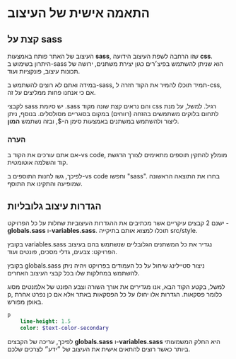 # התאמה אישית של העיצוב

## קצת על sass
העיצוב של האתר פותח באמצעות **sass**, שזו הרחבה לשפת העיצוב הידועה **css**. היתרון בשימוש ב-sass הוא שניתן להשתמש בפיצ׳רים כגון יצירת משתנים, ירושה של תכונות עיצוב, פונקציות ועוד.  

במידה ואתם לא רוצים להשתמש ב-sass, תמיד תוכלו להמיר את הקוד חזרה ל-css, אם כי אנחנו פחות ממליצים על זה.

לקבצי sass יש סיומת .sass והם נראים קצת שונה מקוד css רגיל. למשל, על מנת לתחום בלוקים משתמשים בהזחה (רווחים) במקום בסוגריים מסולסלים. 
בנוסף, ניתן ליצור ולהשתמש במשתנים באמצעות סימן ה-$, ובזה נשתמש **המון**.

### הערה
אם אתם עורכים את הקוד ב-vs code, מומלץ להתקין תוספים מתאימים לצורך הדגשת קוד והשלמה אוטומטית. 

לפיכך, גשו לחנות התוספים ב-vs code וחפשו "sass". בחרו את התוצאה הראשונה שמופיעה והתקינו את התוסף.
## הגדרות עיצוב גלובליות 
ישנם 2 קבצים עיקריים אשר מכתיבים את ההגדרות העיצוביות שחלות על כל הפרויקט - **globals.sass** ו-**variables.sass**. תוכלו למצוא אותם בתיקייה src/style.

בקובץ variables.sass נגדיר את כל המשתנים הגלובליים שנשתמש בהם בעיצוב הפרויקט: צבעים, גדלי מסכים, פונטים ועוד.

בקובץ globals.sass ניצור סטיילינג שיחול על כל העמודים בפרויקט ויהיה ניתן להשתמש במחלקות שלו בכל קבצי העיצוב האחרים.

למשל, בקטע הקוד הבא, אנו מגדירים את אורך השורה וצבע הפונט של אלמנטים מסוג p, כלומר פסקאות. הגדרות אלו יחולו על כל הפסקאות באתר אלא אם כן נפרט אחרת באופן מפורש.

```sass
p
    line-height: 1.5
    color: $text-color-secondary
```

לפיכך, עריכה של הקבצים **globals.sass** ו-**variables.sass**
היא החלק המשמעותי ביותר כאשר רוצים להתאים אישית את העיצוב של ״ידע״ לצרכים שלכם.

